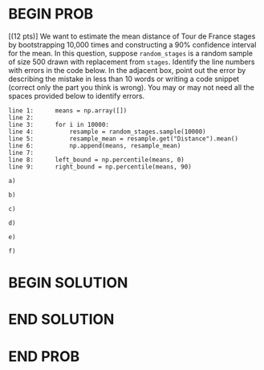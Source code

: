 # BEGIN PROB

\[(12 pts)\] We want to estimate the mean distance of Tour de France
stages by bootstrapping 10,000 times and constructing a 90% confidence
interval for the mean. In this question, suppose `random_stages` is a
random sample of size 500 drawn with replacement from `stages`. Identify
the line numbers with errors in the code below. In the adjacent box,
point out the error by describing the mistake in less than 10 words or
writing a code snippet (correct only the part you think is wrong). You
may or may not need all the spaces provided below to identify errors.

    line 1:      means = np.array([])
    line 2: 
    line 3:      for i in 10000:
    line 4:          resample = random_stages.sample(10000)
    line 5:          resample_mean = resample.get("Distance").mean()
    line 6:          np.append(means, resample_mean)
    line 7:    
    line 8:      left_bound = np.percentile(means, 0)
    line 9:      right_bound = np.percentile(means, 90)

`a) `

`b) `

`c) `

`d) `

`e) `

`f) `

# BEGIN SOLUTION

# END SOLUTION

# END PROB